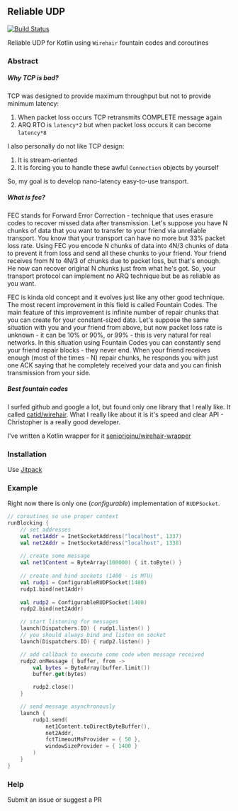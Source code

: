 ## Reliable UDP

[![Build Status](https://travis-ci.com/seniorjoinu/reliable-udp.svg?branch=master)](https://travis-ci.com/seniorjoinu/reliable-udp)

Reliable UDP for Kotlin using `Wirehair` fountain codes and coroutines

### Abstract
##### Why TCP is bad?
TCP was designed to provide maximum throughput but not to provide minimum latency:
1. When packet loss occurs TCP retransmits COMPLETE message again
2. ARQ RTO is `latency*2` but when packet loss occurs it can become `latency*8`

I also personally do not like TCP design:
1. It is stream-oriented
2. It is forcing you to handle these awful `Connection` objects by yourself

So, my goal is to develop nano-latency easy-to-use transport.

##### What is fec?
FEC stands for Forward Error Correction - technique that uses erasure codes to recover missed data after transmission.
Let's suppose you have N chunks of data that you want to transfer to your friend via unreliable transport. You know that
your transport can have no more but 33% packet loss rate. Using FEC you encode N chunks of data into 4N/3 chunks of data
to prevent it from loss and send all these chunks to your friend. Your friend receives from N to 4N/3 of chunks due to
packet loss, but that's enough. He now can recover original N chunks just from what he's got. So, your transport protocol
can implement no ARQ technique but be as reliable as you want.

FEC is kinda old concept and it evolves just like any other good technique. The most recent improvement in this field is
called Fountain Codes. The main feature of this improvement is infinite number of repair chunks that you can create for
your constant-sized data. Let's suppose the same situation with you and your friend from above, but now packet loss rate
is unknown - it can be 10% or 90%, or 99% - this is very natural for real networks. In this situation using Fountain Codes 
you can constantly send your friend repair blocks - they never end. When your friend receives enough (most of the times - N)
repair chunks, he responds you with just one ACK saying that he completely received your data and you can finish transmission
from your side.

##### Best fountain codes
I surfed github and google a lot, but found only one library that I really like. 
It called [catid/wirehair](https://github.com/catid/wirehair).
What I really like about it is it's speed and clear API - Christopher is a really good developer.

I've written a Kotlin wrapper for it [seniorjoinu/wirehair-wrapper](https://github.com/seniorjoinu/wirehair-wrapper)

### Installation
Use [Jitpack](https://jitpack.io/)

### Example
Right now there is only one (*configurable*) implementation of `RUDPSocket`.
```kotlin
// coroutines so use proper context
runBlocking {
    // set addresses
    val net1Addr = InetSocketAddress("localhost", 1337)
    val net2Addr = InetSocketAddress("localhost", 1338)
    
    // create some message
    val net1Content = ByteArray(100000) { it.toByte() }
    
    // create and bind sockets (1400 - is MTU)
    val rudp1 = ConfigurableRUDPSocket(1400)
    rudp1.bind(net1Addr)
    
    val rudp2 = ConfigurableRUDPSocket(1400)
    rudp2.bind(net2Addr)

    // start listening for messages
    launch(Dispatchers.IO) { rudp1.listen() }
    // you should always bind and listen on socket
    launch(Dispatchers.IO) { rudp2.listen() }

    // add callback to execute come code when message received
    rudp2.onMessage { buffer, from ->
        val bytes = ByteArray(buffer.limit())
        buffer.get(bytes)

        rudp2.close()
    }

    // send message asynchronously
    launch {
        rudp1.send(
            net1Content.toDirectByteBuffer(),
            net2Addr,
            fctTimeoutMsProvider = { 50 },
            windowSizeProvider = { 1400 }
        )
    }
}
```

### Help
Submit an issue or suggest a PR
